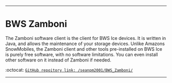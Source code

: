 
***

# BWS Zamboni

The Zamboni software client is the client for BWS Ice devices. It is written in Java, and allows the maintenance of your storage devices. Unlike Amazons SnowMobiles, the Zamboni client and other tools pre-installed on BWS Ice is purely free software, with no software limitations. You can even install other software on it instead of Zamboni if needed.

:octocat: [`GitHub repoitory link: /seanpm2001/BWS_Zamboni/`](https://github.com/seanpm2001/BWS_Zamboni/)

***
